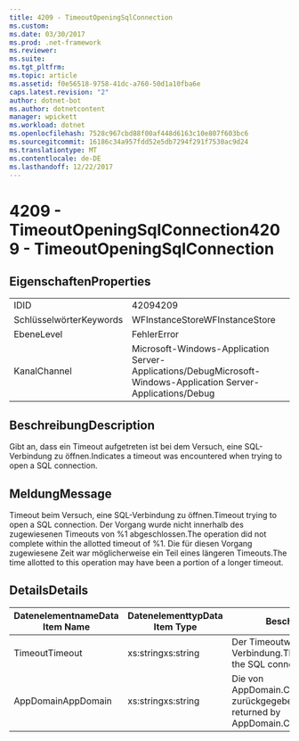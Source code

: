 ```yaml
---
title: 4209 - TimeoutOpeningSqlConnection
ms.custom: 
ms.date: 03/30/2017
ms.prod: .net-framework
ms.reviewer: 
ms.suite: 
ms.tgt_pltfrm: 
ms.topic: article
ms.assetid: f0e56518-9758-41dc-a760-50d1a10fba6e
caps.latest.revision: "2"
author: dotnet-bot
ms.author: dotnetcontent
manager: wpickett
ms.workload: dotnet
ms.openlocfilehash: 7528c967cbd88f00af448d6163c10e807f603bc6
ms.sourcegitcommit: 16186c34a957fdd52e5db7294f291f7530ac9d24
ms.translationtype: MT
ms.contentlocale: de-DE
ms.lasthandoff: 12/22/2017
---
```

# <a name="4209---timeoutopeningsqlconnection"></a><span data-ttu-id="9e9be-102">4209 - TimeoutOpeningSqlConnection</span><span class="sxs-lookup"><span data-stu-id="9e9be-102">4209 - TimeoutOpeningSqlConnection</span></span>
## <a name="properties"></a><span data-ttu-id="9e9be-103">Eigenschaften</span><span class="sxs-lookup"><span data-stu-id="9e9be-103">Properties</span></span>  
  
|||  
|-|-|  
|<span data-ttu-id="9e9be-104">ID</span><span class="sxs-lookup"><span data-stu-id="9e9be-104">ID</span></span>|<span data-ttu-id="9e9be-105">4209</span><span class="sxs-lookup"><span data-stu-id="9e9be-105">4209</span></span>|  
|<span data-ttu-id="9e9be-106">Schlüsselwörter</span><span class="sxs-lookup"><span data-stu-id="9e9be-106">Keywords</span></span>|<span data-ttu-id="9e9be-107">WFInstanceStore</span><span class="sxs-lookup"><span data-stu-id="9e9be-107">WFInstanceStore</span></span>|  
|<span data-ttu-id="9e9be-108">Ebene</span><span class="sxs-lookup"><span data-stu-id="9e9be-108">Level</span></span>|<span data-ttu-id="9e9be-109">Fehler</span><span class="sxs-lookup"><span data-stu-id="9e9be-109">Error</span></span>|  
|<span data-ttu-id="9e9be-110">Kanal</span><span class="sxs-lookup"><span data-stu-id="9e9be-110">Channel</span></span>|<span data-ttu-id="9e9be-111">Microsoft-Windows-Application Server-Applications/Debug</span><span class="sxs-lookup"><span data-stu-id="9e9be-111">Microsoft-Windows-Application Server-Applications/Debug</span></span>|  
  
## <a name="description"></a><span data-ttu-id="9e9be-112">Beschreibung</span><span class="sxs-lookup"><span data-stu-id="9e9be-112">Description</span></span>  
 <span data-ttu-id="9e9be-113">Gibt an, dass ein Timeout aufgetreten ist bei dem Versuch, eine SQL-Verbindung zu öffnen.</span><span class="sxs-lookup"><span data-stu-id="9e9be-113">Indicates a timeout was encountered when trying to open a SQL connection.</span></span>  
  
## <a name="message"></a><span data-ttu-id="9e9be-114">Meldung</span><span class="sxs-lookup"><span data-stu-id="9e9be-114">Message</span></span>  
 <span data-ttu-id="9e9be-115">Timeout beim Versuch, eine SQL-Verbindung zu öffnen.</span><span class="sxs-lookup"><span data-stu-id="9e9be-115">Timeout trying to open a SQL connection.</span></span> <span data-ttu-id="9e9be-116">Der Vorgang wurde nicht innerhalb des zugewiesenen Timeouts von %1 abgeschlossen.</span><span class="sxs-lookup"><span data-stu-id="9e9be-116">The operation did not complete within the allotted timeout of %1.</span></span> <span data-ttu-id="9e9be-117">Die für diesen Vorgang zugewiesene Zeit war möglicherweise ein Teil eines längeren Timeouts.</span><span class="sxs-lookup"><span data-stu-id="9e9be-117">The time allotted to this operation may have been a portion of a longer timeout.</span></span>  
  
## <a name="details"></a><span data-ttu-id="9e9be-118">Details</span><span class="sxs-lookup"><span data-stu-id="9e9be-118">Details</span></span>  
  
|<span data-ttu-id="9e9be-119">Datenelementname</span><span class="sxs-lookup"><span data-stu-id="9e9be-119">Data Item Name</span></span>|<span data-ttu-id="9e9be-120">Datenelementtyp</span><span class="sxs-lookup"><span data-stu-id="9e9be-120">Data Item Type</span></span>|<span data-ttu-id="9e9be-121">Beschreibung</span><span class="sxs-lookup"><span data-stu-id="9e9be-121">Description</span></span>|  
|--------------------|--------------------|-----------------|  
|<span data-ttu-id="9e9be-122">Timeout</span><span class="sxs-lookup"><span data-stu-id="9e9be-122">Timeout</span></span>|<span data-ttu-id="9e9be-123">xs:string</span><span class="sxs-lookup"><span data-stu-id="9e9be-123">xs:string</span></span>|<span data-ttu-id="9e9be-124">Der Timeoutwert zum Öffnen der SQL-Verbindung.</span><span class="sxs-lookup"><span data-stu-id="9e9be-124">The timeout value for opening the SQL connection.</span></span>|  
|<span data-ttu-id="9e9be-125">AppDomain</span><span class="sxs-lookup"><span data-stu-id="9e9be-125">AppDomain</span></span>|<span data-ttu-id="9e9be-126">xs:string</span><span class="sxs-lookup"><span data-stu-id="9e9be-126">xs:string</span></span>|<span data-ttu-id="9e9be-127">Die von AppDomain.CurrentDomain.FriendlyName zurückgegebene Zeichenfolge.</span><span class="sxs-lookup"><span data-stu-id="9e9be-127">The string returned by AppDomain.CurrentDomain.FriendlyName.</span></span>|
